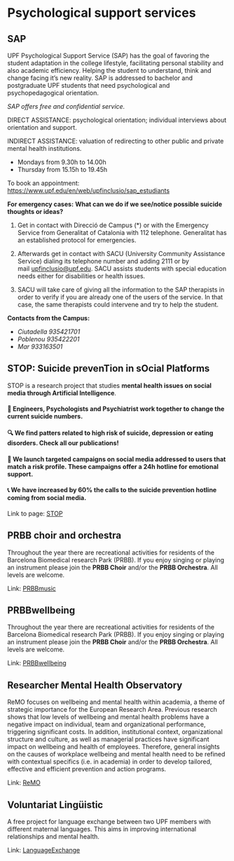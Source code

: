 # Psychological support services

## SAP
UPF Psychological Support Service (SAP) has the goal of favoring the student adaptation in the college lifestyle, facilitating personal stability and also academic efficiency. Helping the student to understand, think and change facing it’s new reality.
SAP is addressed to bachelor and postgraduate UPF students that need psychological and psychopedagogical orientation.

*SAP offers free and confidential service.*

DIRECT ASSISTANCE: psychological orientation; individual interviews about orientation and support.

INDIRECT ASSISTANCE: valuation of redirecting to other public and private mental health institutions.

- Mondays from 9.30h to 14.00h
- Thursday from 15.15h to 19.45h

To book an appointment: https://www.upf.edu/en/web/upfinclusio/sap_estudiants

**For emergency cases:** 
**What can we do if we see/notice possible suicide thoughts or ideas?**

1. Get in contact with Direcció de Campus (*) or with the Emergency 
Service from Generalitat of Catalonia with 112 telephone. Generalitat 
has an established protocol for emergencies.

2. Afterwards get in contact with SACU (University Community Assistance Service) dialing its telephone number and adding 2111 or by mail [upfinclusio@upf.edu](mailto:upfinclusio@upf.edu). SACU assists students with special education needs either for disabilities or health issues.

3. SACU will take care of giving all the information to the SAP therapists
 in order to verify if you are already one of the users of the service. 
In that case, the same therapists could intervene and try to help the 
student.

**Contacts from the Campus:**

- *Ciutadella 935421701*
- *Poblenou 935422201*
- *Mar 933163501*


## STOP: Suicide prevenTion in sOcial Platforms

STOP is a research project that studies **mental health issues on social media through Artificial Intelligence**.

#### **🦾 Engineers, Psychologists and Psychiatrist** work together to change the current suicide numbers.

#### 🔍 We find patters related to high risk of **suicide**, **depression** or **eating disorders**. Check all our publications!

#### 🖤 We launch targeted campaigns on social media addressed to users that match a risk profile. These campaigns offer a 24h hotline for emotional support.

#### 📞 We have increased by **60% the calls to the suicide prevention hotline** coming from social media.

Link to page: [STOP](https://stop-project.github.io/)


## PRBB choir and orchestra

Throughout the year there are recreational activities for residents of the Barcelona Biomedical research Park (PRBB). If you enjoy singing or playing an instrument please join the **PRBB Choir** and/or the **PRBB Orchestra**. All levels are welcome.

Link: [PRBBmusic](https://prbbmusic.wordpress.com/)

## PRBBwellbeing

Throughout the year there are recreational activities for residents of the Barcelona Biomedical research Park (PRBB). If you enjoy singing or playing an instrument please join the **PRBB Choir** and/or the **PRBB Orchestra**. All levels are welcome.

Link: [PRBBwellbeing](https://prbbmusic.wordpress.com/)


## Researcher Mental Health Observatory

ReMO focuses on wellbeing and mental health within academia, a theme of strategic importance for the European Research Area. Previous research shows that low levels of wellbeing and mental health problems have a negative impact on individual, team and organizational performance, triggering significant costs. In addition, institutional context, organizational structure and culture, as well as managerial practices have significant impact on wellbeing and health of employees. Therefore, general insights on the causes of workplace wellbeing and mental health need to be refined with contextual specifics (i.e. in academia) in order to develop tailored, effective and efficient prevention and action programs.

Link: [ReMO](https://projects.tib.eu/remo/action-profile/)


## Voluntariat Lingüistic

A free project for language exchange between two UPF members with different maternal languages. This aims in improving international relationships and mental health.

Link: [LanguageExchange](https://www.upf.edu/web/voluntariat-linguistic/parelles-linguistiques)
